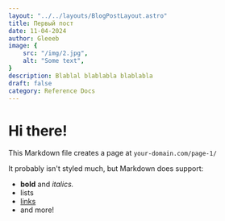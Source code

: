 ```yaml
---
layout: "../../layouts/BlogPostLayout.astro"
title: Первый пост 
date: 11-04-2024
author: Gleeeb
image: {
    src: "/img/2.jpg",
    alt: "Some text",
}
description: Blablal blablabla blablabla
draft: false
category: Reference Docs
---
```


# Hi there!

This Markdown file creates a page at `your-domain.com/page-1/`

It probably isn't styled much, but Markdown does support:
- **bold** and _italics._
- lists
- [links](https://astro.build)
- and more!